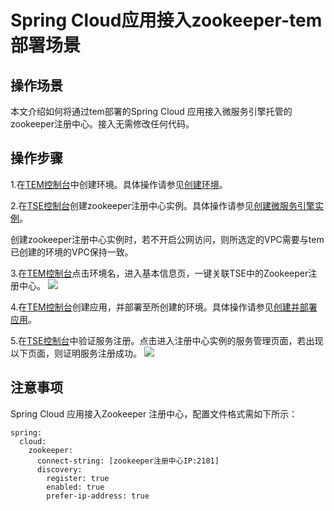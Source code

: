 
# Spring Cloud应用接入zookeeper-tem部署场景
## 操作场景
本文介绍如何将通过tem部署的Spring Cloud 应用接入微服务引擎托管的zookeeper注册中心。接入无需修改任何代码。
## 操作步骤

1.在[TEM控制台](https://console.cloud.tencent.com/tem)中创建环境。具体操作请参见[创建环境](https://cloud.tencent.com/document/product/1371/53293)。

2.在[TSE控制台](https://console.cloud.tencent.com/tse)创建zookeeper注册中心实例。具体操作请参见[创建微服务引擎实例](https://cloud.tencent.com/document/product/1364/58416)。

<dx-alert infotype="explain" title="">
创建zookeeper注册中心实例时，若不开启公网访问，则所选定的VPC需要与tem已创建的环境的VPC保持一致。
</dx-alert>

3.在[TEM控制台](https://console.cloud.tencent.com/tem)点击环境名，进入基本信息页，一键关联TSE中的Zookeeper注册中心。
![](https://main.qcloudimg.com/raw/ed95c9e3282710777c3a0367031b3a8c.png)

4.在[TEM控制台](https://console.cloud.tencent.com/tem)创建应用，并部署至所创建的环境。具体操作请参见[创建并部署应用](https://cloud.tencent.com/document/product/1371/53294)。

5.在[TSE控制台](https://console.cloud.tencent.com/tse)中验证服务注册。点击进入注册中心实例的服务管理页面，若出现以下页面，则证明服务注册成功。
![](https://main.qcloudimg.com/raw/2f9befc1fee7efbbcd30542cbf3728fb.png)

## 注意事项
Spring Cloud 应用接入Zookeeper 注册中心，配置文件格式需如下所示：

```
spring:
  cloud:
    zookeeper:
      connect-string: [zookeeper注册中心IP:2181]
      discovery:
        register: true
        enabled: true
        prefer-ip-address: true
```


